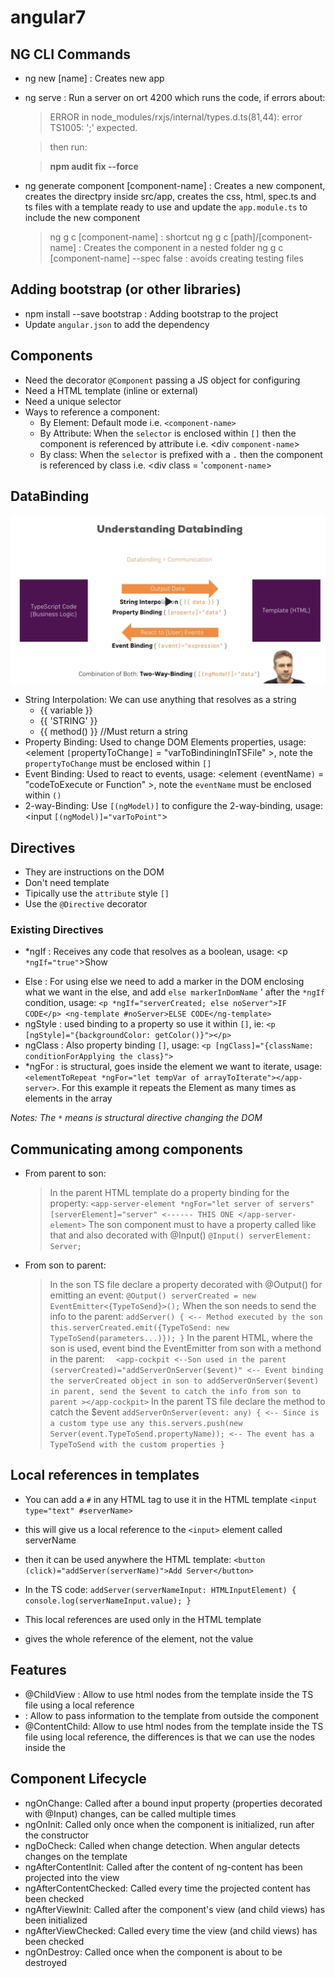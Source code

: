# angular7

## NG CLI Commands

- ng new [name] :  Creates new app
- ng serve : Run a server on ort 4200 which runs the code, if errors about:
    > ERROR in node_modules/rxjs/internal/types.d.ts(81,44): error TS1005: ';' expected.
    
    > then run:

    > **npm audit fix --force**
    
- ng generate component [component-name] : Creates a new component, creates the directpry inside src/app, creates the 
css, html, spec.ts and ts files with a template ready to use and update the `app.module.ts` to include the new component
    > ng g c [component-name] : shortcut
    > ng g c [path]/[component-name] : Creates the component in a nested folder
    > ng g c [component-name] --spec false : avoids creating testing files
    

    
## Adding bootstrap (or other libraries)
 
- npm install --save bootstrap : Adding bootstrap to the project
- Update `angular.json` to add the dependency
 
## Components
 
- Need the decorator `@Component` passing a JS object for configuring
- Need a HTML template (inline or external)
- Need a unique selector
- Ways to reference a component:
  * By Element: Default mode i.e. `<component-name>`
  * By Attribute: When the `selector` is enclosed within `[]` then the component is referenced by attribute i.e. <div `component-name`>
  * By class: When the `selector` is prefixed with a `.` then the component is referenced by class i.e. <div class = '`component-name`>

## DataBinding

![image](imgs/DataBinding.png)

- String Interpolation: We can use anything that resolves as a string
  * {{ variable }}
  * {{ 'STRING' }}
  * {{ method() }} //Must return a string
- Property Binding: Used to change DOM Elements properties, usage: <element `[`propertyToChange`]` = "varToBindiningInTSFile" >, 
note the `propertyToChange` must be enclosed within `[]`
- Event Binding: Used to react to events, usage: <element `(`eventName`)` = "codeToExecute or Function" >, 
note the `eventName` must be enclosed within `()`
- 2-way-Binding: Use `[(ngModel)]` to configure the 2-way-binding, usage: <input `[(ngModel)]="varToPoint"`>

## Directives

- They are instructions on the DOM
- Don't need template
- Tipically use the `attribute` style `[]`
- Use the `@Directive` decorator

### Existing Directives

- *ngIf : Receives any code that resolves as a boolean, usage: <p `*ngIf="true"`>Show</p>
- Else : For using else we need to add a marker in the DOM enclosing what we want in the else, and add `else markerInDomName` '
after the `*ngIf` condition, usage: `<p *ngIf="serverCreated; else noServer">IF CODE</p>
    <ng-template #noServer>ELSE CODE</ng-template>`
- ngStyle : used binding to a property so use it within `[]`, ie: `<p [ngStyle]="{backgroundColor: getColor()}"></p>`
- ngClass : Also property binding `[]`, usage: `<p [ngClass]="{className: conditionForApplying the class}">`
- *ngFor :  is structural, goes inside the element we want to iterate, usage:
`<elementToRepeat *ngFor="let tempVar of arrayToIterate"></app-server>`. For this example it repeats the Element as 
many times as elements in the array

_Notes: The `*` means is structural directive changing the DOM_

## Communicating among components

- From parent to son:
  > In the parent HTML template do a property binding for the property:
  > `<app-server-element
    *ngFor="let server of servers"
    [serverElement]="server" <------ THIS ONE
    ></app-server-element>`
  > The son component must to have a property called like that and also decorated with @Input()
  > `@Input() serverElement: Server;`
- From son to parent:
  > In the son TS file declare a property decorated with @Output() for emitting an event:
  > `@Output() serverCreated = new EventEmitter<{TypeToSend}>();`
  > When the son needs to send the info to the parent:
  > `addServer() { <-- Method executed by the son
      this.serverCreated.emit({TypeToSend: new TypeToSend(parameters...)});
    }`
  > In the parent HTML, where the son is used, event bind the EventEmitter from son with a methond in the parent:
  > `  <app-cockpit <--Son used in the parent
         (serverCreated)="addServerOnServer($event)" <-- Event binding the serverCreated object in son to addServerOnServer($event) in parent, send the $event to catch the info from son to parent
       ></app-cockpit>` 
  > In the parent TS file declare the method to catch the $event
  > `addServerOnServer(event: any) { <-- Since is a custom type use any
      this.servers.push(new Server(event.TypeToSend.propertyName)); <-- The event has a TypeToSend with the custom properties
    }` 
  
## Local references in templates

- You can add a `#` in any HTML tag to use it in the HTML template
`<input type="text" #serverName>`

- this will give us a local reference to the `<input>` element called serverName

- then it can be used anywhere the HTML template:
`<button (click)="addServer(serverName)">Add Server</button>`

- In the TS code:
`addServer(serverNameInput: HTMLInputElement) {
  console.log(serverNameInput.value);
}`

- This local references are used only in the HTML template
- gives the whole reference of the element, not the value 

## Features

- @ChildView : Allow to use html nodes from the template inside the TS file using a local reference
- <ng-content></ng-content> : Allow to pass information to the template from outside the component
- @ContentChild: Allow to use html nodes from the template inside the TS file using local reference, the differences is that we can use the nodes inside the <ng-content>

## Component Lifecycle

- ngOnChange: Called after a bound input property (properties decorated with @Input) changes, can be called multiple times
- ngOnInit: Called only once when the component is initialized, run after the constructor
- ngDoCheck: Called when change detection. When angular detects changes on the template
- ngAfterContentInit: Called after the content of ng-content has been projected into the view
- ngAfterContentChecked: Called every time the projected content has been checked
- ngAfterViewInit: Called after the component's view (and child views) has been initialized
- ngAfterViewChecked: Called every time the view (and child views) has been checked
- ngOnDestroy: Called once when the component is about to be destroyed